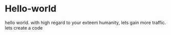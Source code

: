 # Hello-world
hello world. with high regard to your exteem humanity, lets gain more traffic. lets create a code
